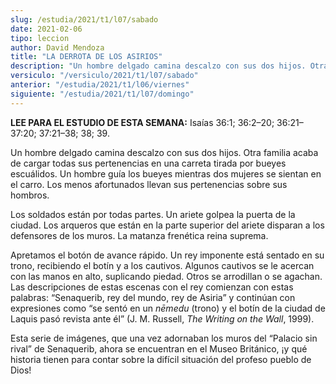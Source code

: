 ```yaml
---
slug: /estudia/2021/t1/l07/sabado
date: 2021-02-06
tipo: leccion
author: David Mendoza
title: "LA DERROTA DE LOS ASIRIOS"
description: "Un hombre delgado camina descalzo con sus dos hijos. Otra familia acaba de cargar todas sus pertenencias en una carreta tirada por bueyes escuálidos. Un hombre guía los bueyes mientras dos mujeres se sientan en el carro"
versiculo: "/versiculo/2021/t1/l07/sabado"
anterior: "/estudia/2021/t1/l06/viernes"
siguiente: "/estudia/2021/t1/l07/domingo"
---
```


**LEE PARA EL ESTUDIO DE ESTA SEMANA:** Isaías 36:1;
36:2–20; 36:21–37:20; 37:21–38; 38; 39.


Un hombre delgado camina descalzo con sus dos hijos. Otra familia
acaba de cargar todas sus pertenencias en una carreta tirada por
bueyes escuálidos. Un hombre guía los bueyes mientras dos
mujeres se sientan en el carro. Los menos afortunados llevan sus
pertenencias sobre sus hombros.


Los soldados están por todas partes. Un ariete golpea la puerta
de la ciudad. Los arqueros que están en la parte superior del
ariete disparan a los defensores de los muros. La matanza
frenética reina suprema.


Apretamos el botón de avance rápido. Un rey imponente
está sentado en su trono, recibiendo el botín y a los
cautivos. Algunos cautivos se le acercan con las manos en alto,
suplicando piedad. Otros se arrodillan o se agachan. Las descripciones
de estas escenas con el rey comienzan con estas palabras:
“Senaquerib, rey del mundo, rey de Asiria” y
continúan con expresiones como “se sentó en un
_nēmedu_ (trono) y el botín de la ciudad de Laquis
pasó revista ante él” (J. M. Russell,
_The Writing on the Wall_, 1999).


Esta serie de imágenes, que una vez adornaban los muros del
“Palacio sin rival” de Senaquerib, ahora se encuentran en
el Museo Británico, ¡y qué historia tienen para contar
sobre la difícil situación del profeso pueblo de Dios!
